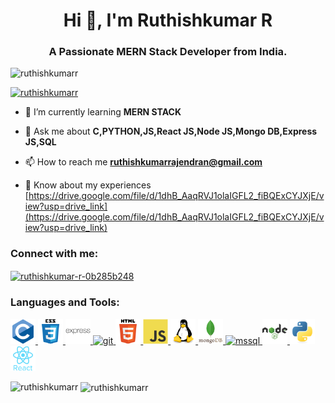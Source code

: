 <h1 align="center">Hi 👋, I'm Ruthishkumar R</h1>
<h3 align="center">A Passionate MERN Stack Developer from India.</h3>

<p align="left"> <img src="https://komarev.com/ghpvc/?username=ruthishkumarr&label=Profile%20views&color=0e75b6&style=flat" alt="ruthishkumarr" /> </p>

<p align="left"> <a href="https://github.com/ryo-ma/github-profile-trophy"><img src="https://github-profile-trophy.vercel.app/?username=ruthishkumarr" alt="ruthishkumarr" /></a> </p>

- 🌱 I’m currently learning **MERN STACK**

- 💬 Ask me about **C,PYTHON,JS,React JS,Node JS,Mongo DB,Express JS,SQL**

- 📫 How to reach me **ruthishkumarrajendran@gmail.com**

- 📄 Know about my experiences [https://drive.google.com/file/d/1dhB_AaqRVJ1olaIGFL2_fiBQExCYJXjE/view?usp=drive_link](https://drive.google.com/file/d/1dhB_AaqRVJ1olaIGFL2_fiBQExCYJXjE/view?usp=drive_link)

<h3 align="left">Connect with me:</h3>
<p align="left">
<a href="https://linkedin.com/in/ruthishkumar-r-0b285b248" target="blank"><img align="center" src="https://raw.githubusercontent.com/rahuldkjain/github-profile-readme-generator/master/src/images/icons/Social/linked-in-alt.svg" alt="ruthishkumar-r-0b285b248" height="30" width="40" /></a>
</p>

<h3 align="left">Languages and Tools:</h3>
<p align="left"> <a href="https://www.cprogramming.com/" target="_blank" rel="noreferrer"> <img src="https://raw.githubusercontent.com/devicons/devicon/master/icons/c/c-original.svg" alt="c" width="40" height="40"/> </a> <a href="https://www.w3schools.com/css/" target="_blank" rel="noreferrer"> <img src="https://raw.githubusercontent.com/devicons/devicon/master/icons/css3/css3-original-wordmark.svg" alt="css3" width="40" height="40"/> </a> <a href="https://expressjs.com" target="_blank" rel="noreferrer"> <img src="https://raw.githubusercontent.com/devicons/devicon/master/icons/express/express-original-wordmark.svg" alt="express" width="40" height="40"/> </a> <a href="https://git-scm.com/" target="_blank" rel="noreferrer"> <img src="https://www.vectorlogo.zone/logos/git-scm/git-scm-icon.svg" alt="git" width="40" height="40"/> </a> <a href="https://www.w3.org/html/" target="_blank" rel="noreferrer"> <img src="https://raw.githubusercontent.com/devicons/devicon/master/icons/html5/html5-original-wordmark.svg" alt="html5" width="40" height="40"/> </a> <a href="https://developer.mozilla.org/en-US/docs/Web/JavaScript" target="_blank" rel="noreferrer"> <img src="https://raw.githubusercontent.com/devicons/devicon/master/icons/javascript/javascript-original.svg" alt="javascript" width="40" height="40"/> </a> <a href="https://www.linux.org/" target="_blank" rel="noreferrer"> <img src="https://raw.githubusercontent.com/devicons/devicon/master/icons/linux/linux-original.svg" alt="linux" width="40" height="40"/> </a> <a href="https://www.mongodb.com/" target="_blank" rel="noreferrer"> <img src="https://raw.githubusercontent.com/devicons/devicon/master/icons/mongodb/mongodb-original-wordmark.svg" alt="mongodb" width="40" height="40"/> </a> <a href="https://www.microsoft.com/en-us/sql-server" target="_blank" rel="noreferrer"> <img src="https://www.svgrepo.com/show/303229/microsoft-sql-server-logo.svg" alt="mssql" width="40" height="40"/> </a> <a href="https://nodejs.org" target="_blank" rel="noreferrer"> <img src="https://raw.githubusercontent.com/devicons/devicon/master/icons/nodejs/nodejs-original-wordmark.svg" alt="nodejs" width="40" height="40"/> </a> <a href="https://www.python.org" target="_blank" rel="noreferrer"> <img src="https://raw.githubusercontent.com/devicons/devicon/master/icons/python/python-original.svg" alt="python" width="40" height="40"/> </a> <a href="https://reactjs.org/" target="_blank" rel="noreferrer"> <img src="https://raw.githubusercontent.com/devicons/devicon/master/icons/react/react-original-wordmark.svg" alt="react" width="40" height="40"/> </a> </p>

<p><img align="left" src="https://github-readme-stats.vercel.app/api/top-langs?username=ruthishkumarr&show_icons=true&locale=en&layout=compact" alt="ruthishkumarr" /></p>

<p>&nbsp;<img align="center" src="https://github-readme-stats.vercel.app/api?username=ruthishkumarr&show_icons=true&locale=en" alt="ruthishkumarr" /></p>

